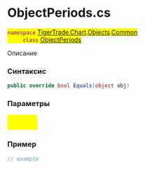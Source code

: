 
# ObjectPeriods.cs
<mark style="color:purple;">`namespace` [TigerTrade.Chart](../../../../../TigerTrade.Chart.md).[Objects](../../../../../TigerTrade.Chart/Objects.md).[Common](../../../../../TigerTrade.Chart/Objects/Common.md)  
&nbsp;&nbsp;&nbsp;&nbsp;&nbsp;&nbsp;&nbsp;&nbsp;&nbsp;`class` [ObjectPeriods](../../ObjectPeriods.cs.md)

Описание

### Синтаксис
```csharp
public override bool Equals(object obj)
```
### Параметры  
<mark style="color:yellow;">`obj` *`object`*  
 *Описание*  
  


### Пример  
```csharp
// example
```
                    
                    